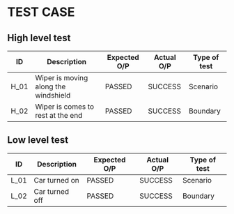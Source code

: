 # TEST CASE
## High level test 
| ID | Description | Expected O/P | Actual O/P | Type of test |
| --- | --- | --- | --- | --- |
| H_01 | Wiper is moving along the windshield	| PASSED | SUCCESS | Scenario |
| H_02 | Wiper is comes to rest at the end |	PASSED |	SUCCESS |	Boundary|

## Low level test 
| ID | Description | Expected O/P | Actual O/P | Type of test |
| --- | --- | --- | --- | --- |
| L_01 | Car turned on	| PASSED | SUCCESS | Scenario |
| L_02 | Car turned off |	PASSED |	SUCCESS |	Boundary|
